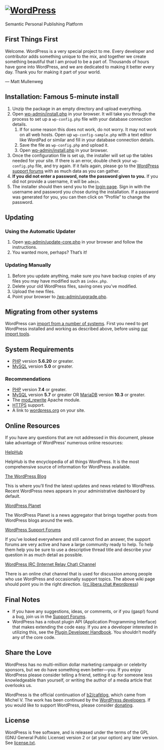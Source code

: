 # [![WordPress](wp-admin/images/wordpress-logo.png)](https://wordpress.org/)

Semantic Personal Publishing Platform

## First Things First

Welcome. WordPress is a very special project to me. Every developer and contributor adds something unique to the mix, and together we create something beautiful that I am proud to be a part of. Thousands of hours have gone into WordPress, and we are dedicated to making it better every day. Thank you for making it part of your world.

— Matt Mullenweg

## Installation: Famous 5-minute install

1.  Unzip the package in an empty directory and upload everything.
2.  Open [wp-admin/install.php](wp-admin/install.php) in your browser. It will take you through the process to set up a `wp-config.php` file with your database connection details.
    1.  If for some reason this does not work, do not worry. It may not work on all web hosts. Open up `wp-config-sample.php` with a text editor like WordPad or similar and fill in your database connection details.
    2.  Save the file as `wp-config.php` and upload it.
    3.  Open [wp-admin/install.php](wp-admin/install.php) in your browser.
3.  Once the configuration file is set up, the installer will set up the tables needed for your site. If there is an error, double check your `wp-config.php` file, and try again. If it fails again, please go to the [WordPress support forums](https://wordpress.org/support/forums/) with as much data as you can gather.
4.  **If you did not enter a password, note the password given to you.** If you did not provide a username, it will be `admin`.
5.  The installer should then send you to the [login page](wp-login.php). Sign in with the username and password you chose during the installation. If a password was generated for you, you can then click on “Profile” to change the password.

## Updating

### Using the Automatic Updater

1.  Open [wp-admin/update-core.php](wp-admin/update-core.php) in your browser and follow the instructions.
2.  You wanted more, perhaps? That’s it!

### Updating Manually

1.  Before you update anything, make sure you have backup copies of any files you may have modified such as `index.php`.
2.  Delete your old WordPress files, saving ones you’ve modified.
3.  Upload the new files.
4.  Point your browser to [/wp-admin/upgrade.php](wp-admin/upgrade.php).

## Migrating from other systems

WordPress can [import from a number of systems](https://wordpress.org/support/article/importing-content/). First you need to get WordPress installed and working as described above, before using [our import tools](wp-admin/import.php).

## System Requirements

-   [PHP](https://secure.php.net/) version **5.6.20** or greater.
-   [MySQL](https://www.mysql.com/) version **5.0** or greater.

### Recommendations

-   [PHP](https://secure.php.net/) version **7.4** or greater.
-   [MySQL](https://www.mysql.com/) version **5.7** or greater OR [MariaDB](https://mariadb.org/) version **10.3** or greater.
-   The [mod_rewrite](https://httpd.apache.org/docs/2.2/mod/mod_rewrite.html) Apache module.
-   [HTTPS](https://wordpress.org/news/2016/12/moving-toward-ssl/) support.
-   A link to [wordpress.org](https://wordpress.org/) on your site.

## Online Resources

If you have any questions that are not addressed in this document, please take advantage of WordPress’ numerous online resources:

[HelpHub](https://wordpress.org/support/)

HelpHub is the encyclopedia of all things WordPress. It is the most comprehensive source of information for WordPress available.

[The WordPress Blog](https://wordpress.org/news/)

This is where you’ll find the latest updates and news related to WordPress. Recent WordPress news appears in your administrative dashboard by default.

[WordPress Planet](https://planet.wordpress.org/)

The WordPress Planet is a news aggregator that brings together posts from WordPress blogs around the web.

[WordPress Support Forums](https://wordpress.org/support/forums/)

If you’ve looked everywhere and still cannot find an answer, the support forums are very active and have a large community ready to help. To help them help you be sure to use a descriptive thread title and describe your question in as much detail as possible.

[WordPress IRC (Internet Relay Chat) Channel](https://make.wordpress.org/support/handbook/appendix/other-support-locations/introduction-to-irc/)

There is an online chat channel that is used for discussion among people who use WordPress and occasionally support topics. The above wiki page should point you in the right direction. ([irc.libera.chat #wordpress](https://web.libera.chat/#wordpress))

## Final Notes

-   If you have any suggestions, ideas, or comments, or if you (gasp!) found a bug, join us in the [Support Forums](https://wordpress.org/support/forums/).
-   WordPress has a robust plugin API (Application Programming Interface) that makes extending the code easy. If you are a developer interested in utilizing this, see the [Plugin Developer Handbook](https://developer.wordpress.org/plugins/). You shouldn’t modify any of the core code.

## Share the Love

WordPress has no multi-million dollar marketing campaign or celebrity sponsors, but we do have something even better—you. If you enjoy WordPress please consider telling a friend, setting it up for someone less knowledgeable than yourself, or writing the author of a media article that overlooks us.

WordPress is the official continuation of [b2/cafélog](http://cafelog.com/), which came from Michel V. The work has been continued by the [WordPress developers](https://wordpress.org/about/). If you would like to support WordPress, please consider [donating](https://wordpress.org/donate/).

## License

WordPress is free software, and is released under the terms of the GPL (GNU General Public License) version 2 or (at your option) any later version. See [license.txt](license.txt).
